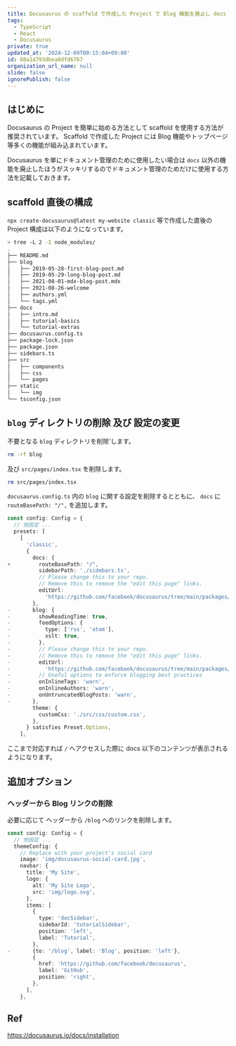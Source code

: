 ```yaml
---
title: Docusaurus の scaffold で作成した Project で Blog 機能を廃止し docs 機能のみ使用するように変更する
tags:
  - TypeScript
  - React
  - Docusaurus
private: true
updated_at: '2024-12-09T00:15:04+09:00'
id: 68a1d793dbea0dfd6767
organization_url_name: null
slide: false
ignorePublish: false
---
```


## はじめに

Docusaurus の Project を簡単に始める方法として scaffold を使用する方法が推奨されています。
Scaffold で作成した Project には Blog 機能やトップページ等多くの機能が組み込まれています。

Docusaurus を単にドキュメント管理のために使用したい場合は `docs` 以外の機能を廃止したほうがスッキリするのでドキュメント管理のためだけに使用する方法を記載しておきます。

## scaffold 直後の構成

`npx create-docusaurus@latest my-website classic` 等で作成した直後の Project 構成は以下のようになっています。

```sh
> tree -L 2 -I node_modules/
.
├── README.md
├── blog
│   ├── 2019-05-28-first-blog-post.md
│   ├── 2019-05-29-long-blog-post.md
│   ├── 2021-08-01-mdx-blog-post.mdx
│   ├── 2021-08-26-welcome
│   ├── authors.yml
│   └── tags.yml
├── docs
│   ├── intro.md
│   ├── tutorial-basics
│   └── tutorial-extras
├── docusaurus.config.ts
├── package-lock.json
├── package.json
├── sidebars.ts
├── src
│   ├── components
│   ├── css
│   └── pages
├── static
│   └── img
└── tsconfig.json
```

## `blog` ディレクトリの削除 及び 設定の変更

不要となる `blog` ディレクトリを削除'します。

```sh
rm -rf blog
```

及び `src/pages/index.tsx` を削除します。

```sh
rm src/pages/index.tsx
```

`docusaurus.config.ts` 内の `blog` に関する設定を削除するとともに、 `docs` に `routeBasePath: "/",` を追加します。

```diff_typescript:docusaurus.config.ts
const config: Config = {
  // 他設定 ...
  presets: [
    [
      'classic',
      {
        docs: {
+         routeBasePath: "/",
          sidebarPath: './sidebars.ts',
          // Please change this to your repo.
          // Remove this to remove the "edit this page" links.
          editUrl:
            'https://github.com/facebook/docusaurus/tree/main/packages/create-docusaurus/templates/shared/',
        },
-       blog: {
-         showReadingTime: true,
-         feedOptions: {
-           type: ['rss', 'atom'],
-           xslt: true,
-         },
-         // Please change this to your repo.
-         // Remove this to remove the "edit this page" links.
-         editUrl:
-           'https://github.com/facebook/docusaurus/tree/main/packages/create-docusaurus/templates/shared/',
-         // Useful options to enforce blogging best practices
-         onInlineTags: 'warn',
-         onInlineAuthors: 'warn',
-         onUntruncatedBlogPosts: 'warn',
-       },
        theme: {
          customCss: './src/css/custom.css',
        },
      } satisfies Preset.Options,
    ],
```

ここまで対応すれば `/` へアクセスした際に docs 以下のコンテンツが表示されるようになります。

## 追加オプション

### ヘッダーから Blog リンクの削除

必要に応じて ヘッダーから `/blog` へのリンクを削除します。

```diff_typescript:docusaurus.config.ts
const config: Config = {
  // 他設定 ...
  themeConfig: {
    // Replace with your project's social card
    image: 'img/docusaurus-social-card.jpg',
    navbar: {
      title: 'My Site',
      logo: {
        alt: 'My Site Logo',
        src: 'img/logo.svg',
      },
      items: [
        {
          type: 'docSidebar',
          sidebarId: 'tutorialSidebar',
          position: 'left',
          label: 'Tutorial',
        },
-       {to: '/blog', label: 'Blog', position: 'left'},
        {
          href: 'https://github.com/facebook/docusaurus',
          label: 'GitHub',
          position: 'right',
        },
      ],
    },
```

## Ref

https://docusaurus.io/docs/installation
